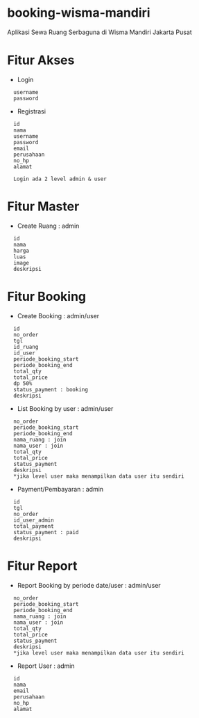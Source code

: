 # booking-wisma-mandiri
Aplikasi Sewa Ruang Serbaguna di Wisma Mandiri Jakarta Pusat

# Fitur Akses
* Login
```
  username
  password
```
* Registrasi
```
  id
  nama
  username
  password
  email
  perusahaan
  no_hp
  alamat
```

```
  Login ada 2 level admin & user
```
# Fitur Master
* Create Ruang : admin
```
  id
  nama
  harga
  luas
  image
  deskripsi
```

# Fitur Booking
* Create Booking : admin/user
```
  id
  no_order
  tgl
  id_ruang
  id_user
  periode_booking_start
  periode_booking_end
  total_qty
  total_price
  dp 50%
  status_payment : booking
  deskripsi
```
* List Booking by user : admin/user
```
  no_order
  periode_booking_start
  periode_booking_end
  nama_ruang : join
  nama_user : join
  total_qty
  total_price
  status_payment 
  deskripsi
  *jika level user maka menampilkan data user itu sendiri
```
* Payment/Pembayaran : admin
```
  id
  tgl
  no_order
  id_user_admin
  total_payment
  status_payment : paid
  deskripsi
```

# Fitur Report
* Report Booking by periode date/user : admin/user
```
  no_order
  periode_booking_start
  periode_booking_end
  nama_ruang : join
  nama_user : join
  total_qty
  total_price
  status_payment 
  deskripsi
  *jika level user maka menampilkan data user itu sendiri
```
* Report User : admin
```
  id
  nama
  email
  perusahaan
  no_hp
  alamat
```
